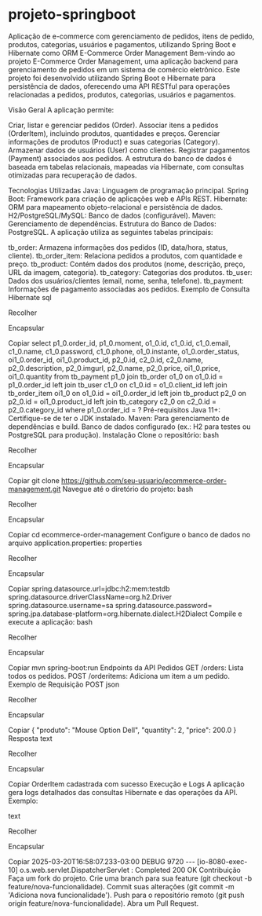 # projeto-springboot
Aplicação de e-commerce com gerenciamento de pedidos, itens de pedido, produtos, categorias, usuários e pagamentos, utilizando Spring Boot e Hibernate como ORM
E-Commerce Order Management
Bem-vindo ao projeto E-Commerce Order Management, uma aplicação backend para gerenciamento de pedidos em um sistema de comércio eletrônico. Este projeto foi desenvolvido utilizando Spring Boot e Hibernate para persistência de dados, oferecendo uma API RESTful para operações relacionadas a pedidos, produtos, categorias, usuários e pagamentos.

Visão Geral
A aplicação permite:

Criar, listar e gerenciar pedidos (Order).
Associar itens a pedidos (OrderItem), incluindo produtos, quantidades e preços.
Gerenciar informações de produtos (Product) e suas categorias (Category).
Armazenar dados de usuários (User) como clientes.
Registrar pagamentos (Payment) associados aos pedidos.
A estrutura do banco de dados é baseada em tabelas relacionais, mapeadas via Hibernate, com consultas otimizadas para recuperação de dados.

Tecnologias Utilizadas
Java: Linguagem de programação principal.
Spring Boot: Framework para criação de aplicações web e APIs REST.
Hibernate: ORM para mapeamento objeto-relacional e persistência de dados.
H2/PostgreSQL/MySQL: Banco de dados (configurável).
Maven: Gerenciamento de dependências.
Estrutura do Banco de Dados: PostgreSQL.
A aplicação utiliza as seguintes tabelas principais:

tb_order: Armazena informações dos pedidos (ID, data/hora, status, cliente).
tb_order_item: Relaciona pedidos a produtos, com quantidade e preço.
tb_product: Contém dados dos produtos (nome, descrição, preço, URL da imagem, categoria).
tb_category: Categorias dos produtos.
tb_user: Dados dos usuários/clientes (email, nome, senha, telefone).
tb_payment: Informações de pagamento associadas aos pedidos.
Exemplo de Consulta Hibernate
sql

Recolher

Encapsular

Copiar
select p1_0.order_id, p1_0.moment, o1_0.id, c1_0.id, c1_0.email, c1_0.name, c1_0.password, 
       c1_0.phone, o1_0.instante, o1_0.order_status, oi1_0.order_id, oi1_0.product_id, 
       p2_0.id, c2_0.id, c2_0.name, p2_0.description, p2_0.imgurl, p2_0.name, 
       p2_0.price, oi1_0.price, oi1_0.quantity 
from tb_payment p1_0 
join tb_order o1_0 on o1_0.id = p1_0.order_id 
left join tb_user c1_0 on c1_0.id = o1_0.client_id 
left join tb_order_item oi1_0 on o1_0.id = oi1_0.order_id 
left join tb_product p2_0 on p2_0.id = oi1_0.product_id 
left join tb_category c2_0 on c2_0.id = p2_0.category_id 
where p1_0.order_id = ?
Pré-requisitos
Java 11+: Certifique-se de ter o JDK instalado.
Maven: Para gerenciamento de dependências e build.
Banco de dados configurado (ex.: H2 para testes ou PostgreSQL para produção).
Instalação
Clone o repositório:
bash

Recolher

Encapsular

Copiar
git clone https://github.com/seu-usuario/ecommerce-order-management.git
Navegue até o diretório do projeto:
bash

Recolher

Encapsular

Copiar
cd ecommerce-order-management
Configure o banco de dados no arquivo application.properties:
properties

Recolher

Encapsular

Copiar
spring.datasource.url=jdbc:h2:mem:testdb
spring.datasource.driverClassName=org.h2.Driver
spring.datasource.username=sa
spring.datasource.password=
spring.jpa.database-platform=org.hibernate.dialect.H2Dialect
Compile e execute a aplicação:
bash

Recolher

Encapsular

Copiar
mvn spring-boot:run
Endpoints da API
Pedidos
GET /orders: Lista todos os pedidos.
POST /orderitems: Adiciona um item a um pedido.
Exemplo de Requisição POST
json

Recolher

Encapsular

Copiar
{
  "produto": "Mouse Option Dell",
  "quantity": 2,
  "price": 200.0
}
Resposta
text

Recolher

Encapsular

Copiar
OrderItem cadastrada com sucesso
Execução e Logs
A aplicação gera logs detalhados das consultas Hibernate e das operações da API. Exemplo:

text

Recolher

Encapsular

Copiar
2025-03-20T16:58:07.233-03:00 DEBUG 9720 --- [io-8080-exec-10] o.s.web.servlet.DispatcherServlet : Completed 200 OK
Contribuição
Faça um fork do projeto.
Crie uma branch para sua feature (git checkout -b feature/nova-funcionalidade).
Commit suas alterações (git commit -m 'Adiciona nova funcionalidade').
Push para o repositório remoto (git push origin feature/nova-funcionalidade).
Abra um Pull Request.
